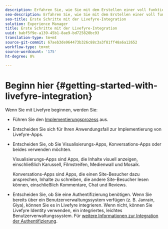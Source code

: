```yaml
---
description: Erfahren Sie, wie Sie mit dem Erstellen einer voll funktionsfähigen Livefyre-App beginnen können. Erstellen Sie diese App, um einfache Authentifizierung, Social Sharing und Ereignis-Verfolgung zu verwalten.
seo-description: Erfahren Sie, wie Sie mit dem Erstellen einer voll funktionsfähigen Livefyre-App beginnen können. Erstellen Sie diese App, um einfache Authentifizierung, Social Sharing und Ereignis-Verfolgung zu verwalten.
seo-title: Erste Schritte mit der Livefyre-Integration
solution: Experience Manager
title: Erste Schritte mit der Livefyre-Integration
uuid: babf5f9e-a139-45b1-8ae9-bd725820bc93
translation-type: tm+mt
source-git-commit: 67aeb3de964473b326c88c3a3f81ff48a6a12652
workflow-type: tm+mt
source-wordcount: '175'
ht-degree: 0%

---
```



# Beginn hier {#getting-started-with-livefyre-integration}

Wenn Sie mit Livefyre beginnen, werden Sie:

* Führen Sie den [Implementierungsprozess](../c-getting-started/c-implementation-process/c-implementation-process.md#c_implementation_process) aus.
* Entscheiden Sie sich für Ihren Anwendungsfall zur Implementierung von Livefyre-Apps.
* Entscheiden Sie, ob Sie Visualisierungs-Apps, Konversations-Apps oder beides verwenden möchten.

   Visualisierungs-Apps sind Apps, die Inhalte visuell anzeigen, einschließlich Karussell, Filmstreifen, Medienwall und Mosaik.

   Konversations-Apps sind Apps, die einen Site-Besucher dazu ansprechen, Inhalte zu schreiben, die andere Site-Besucher lesen können, einschließlich Kommentare, Chat und Reviews.

* Entscheiden Sie, ob Sie eine Authentifizierung benötigen. Wenn Sie bereits über ein Benutzerverwaltungssystem verfügen (z. B. Janrain, Giya), können Sie es in Livefyre integrieren. Wenn nicht, können Sie Livefyre Identity verwenden, ein integriertes, leichtes Benutzerverwaltungssystem. Für [weitere Informationen zur Integration der Authentifizierung](../t-about-identity-integration/t-about-identity-integration.md#t_about_identity_integration).

